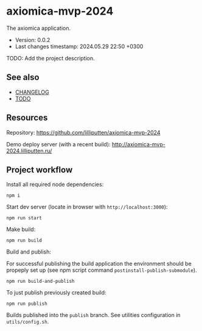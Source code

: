 <!--
@since 2024.05.07, 19:34
@changed 2024.05.07, 19:34
-->

# axiomica-mvp-2024

The axiomica application.

- Version: 0.0.2
- Last changes timestamp: 2024.05.29 22:50 +0300

TODO: Add the project description.

## See also

- [CHANGELOG](CHANGELOG.md)
- [TODO](TODO.md)

## Resources

Repository: https://github.com/lilliputten/axiomica-mvp-2024

Demo deploy server (with a recent build): http://axiomica-mvp-2024.lilliputten.ru/

## Project workflow

Install all required node dependencies:

```
npm i
```

Start dev server (locate in browser with `http://localhost:3000`):

```
npm run start
```

Make build:

```
npm run build
```

Build and publish:

For successful publishing the build application the environment should be
propeply set up (see npm script command `postinstall-publish-submodule`).

```
npm run build-and-publish
```

To just publish previously created build:

```
npm run publish
```

Builds published into the `publish` branch. See utilities configuration in
`utils/config.sh`.
